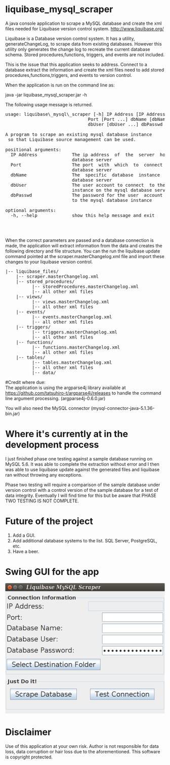 # liquibase_mysql_scraper
A java console application to scrape a MySQL database and create the xml files needed for Liquibase version control system. 
http://www.liquibase.org/

Liquibase is a Database version control system. It has a utility, generateChangeLog, to scrape data from existing databases.
However this utility only generates the change log to recreate the current database schema. Stored procedures,functions,
triggers, and events are not included.

This is the issue that this application seeks to address. Connect to a database extract the information and create the xml files
need to add stored procedures,functions,triggers, and events to version control.

When the application is run on the command line as:

java -jar liquibase\_mysql\_scraper.jar -h

The following usage message is returned.
<pre>
usage: liquibase\_mysql\_scraper [-h] IP Address [IP Address ...]
                               Port [Port ...] dbName [dbName ...]
                               dbUser [dbUser ...] dbPasswd [dbPasswd ...]

A program to scrape an existing mysql database instance
 so that Liquibase source management can be used.

positional arguments:
  IP Address             The ip address  of  the  server  hosting the mysql
                         database server
  Port                   The port  with  which  to  connect  to  the  mysql
                         database server
  dbName                 The  specific  database  instance   on  the  mysql
                         database server
  dbUser                 The user account to connect  to the mysql database
                         instance on the mysql database server
  dbPasswd               The password for the user  account used to connect
                         to the mysql database instance
 
optional arguments:
  -h, --help             show this help message and exit
 
 
 </pre>                        
  
When the correct parameters are passed and a database connection is made, the application will extract 
information from the data and creates the following directory and file structure. You can the run the 
liquibase update command pointed at the scraper.masterChangelog.xml file and import these changes to 
your liquibase version control.
<pre>
|-- liquibase_files/
    |-- scraper.masterChangelog.xml
    |-- stored_procedures/
          |-- storedProcedures.masterChangelog.xml
          |-- all other xml files
    |-- views/
          |-- views.masterChangelog.xml
          |-- all other xml files
    |-- events/
          |-- events.masterChangelog.xml
          |-- all other xml files
    |-- triggers/
          |-- triggers.masterChangelog.xml
          |-- all other xml files
    |-- functions/
          |-- functions.masterChangelog.xml
          |-- all other xml files
    |-- tables/
          |-- tables.masterChangelog.xml
          |-- all other xml files
          |-- data/
</pre>

#Credit where due:  
The application is using the argparse4j library available at  https://github.com/tatsuhiro-t/argparse4j/releases 
to handle the command line argument processing. (argparse4j-0.6.0.jar)

You will also need the MySQL connector (mysql-connector-java-5.1.36-bin.jar)

# Where it's currently at in the development process
I just finished phase one testing against a sample database running on MySQL 5.6. It was able to complete the extraction without
error and I then was able to use liquibase update against the generated files and liquibase ran without throwing any exceptions.

Phase two testing will require a comparison of the sample database under version control with a control version of the sample database for a test of data integrity. Eventually I will find time for this but be aware that PHASE TWO TESTING IS NOT COMPLETE.

# Future of the project
1. Add a GUI.
2. Add additional database systems to the list. SQL Server, PostgreSQL, etc.
3. Have a beer.

# Swing GUI for the app
![Image of Scraper App](images/scraper_app.png)
# Disclaimer
Use of this application at your own risk. Author is not responsible for data loss, data corruption or 
hair loss due to the aforementioned. This software is copyright protected.




